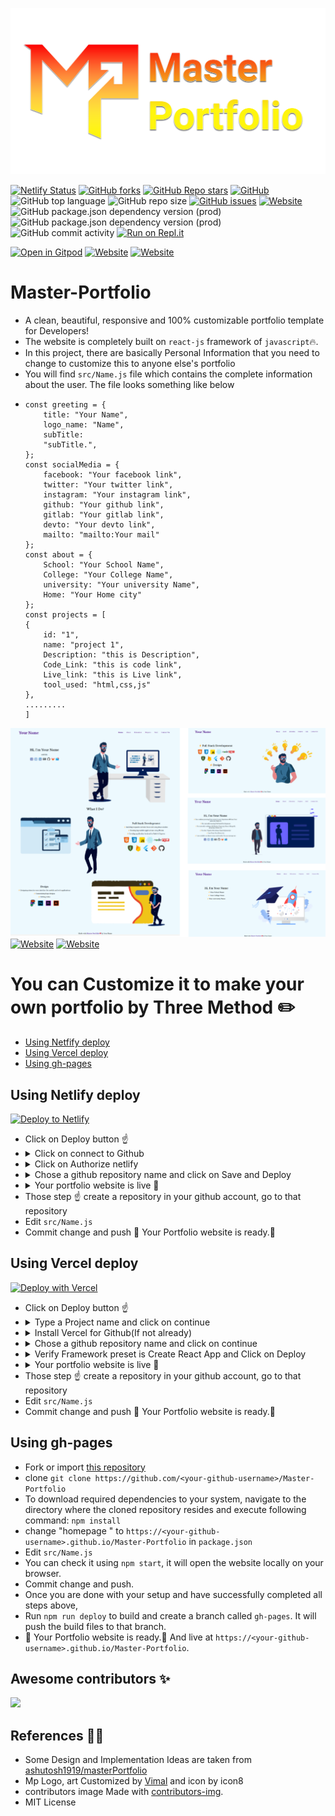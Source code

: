[![Master-Portfolio](src/assets/img/mplogo.png)](https://github.com/vimalverma558/Master-Portfolio)

[![Netlify Status](https://api.netlify.com/api/v1/badges/ff93814b-ada6-4afa-9055-2b35043eb36c/deploy-status)](https://app.netlify.com/sites/vima/deploys)
[![GitHub forks](https://img.shields.io/github/forks/vimalverma558/Master-Portfolio??style=flat)](https://github.com/vimalverma558/Master-Portfolio/network/members)
[![GitHub Repo stars](https://img.shields.io/github/stars/vimalverma558/Master-Portfolio??style=flat)](https://github.com/vimalverma558/Master-Portfolio/stargazers)
[![GitHub](https://img.shields.io/github/license/Vimalverma558/Master-portfolio)](https://github.com/vimalverma558/Master-Portfolio/blob/master/LICENSE)
![GitHub top language](https://img.shields.io/github/languages/top/vimalverma558/master-portfolio)
![GitHub repo size](https://img.shields.io/github/repo-size/vimalverma558/master-portfolio)
[![GitHub issues](https://img.shields.io/github/issues/vimalverma558/Master-portfolio)](https://github.com/vimalverma558/Master-Portfolio/issues)
[![Website](https://img.shields.io/website?url=https%3A%2F%2Fvima.netlify.app%2F)](https://vima.netlify.app/)
![GitHub package.json dependency version (prod)](https://img.shields.io/github/package-json/dependency-version/vimalverma558/Master-portfolio/react)
![GitHub package.json dependency version (prod)](https://img.shields.io/github/package-json/dependency-version/vimalverma558/Master-portfolio/gh-pages)
![GitHub commit activity](https://img.shields.io/github/commit-activity/m/vimalverma558/master-portfolio)
[![Run on Repl.it](https://repl.it/badge/github/vimalverma558/Master-Portfolio)](https://repl.it/github/vimalverma558/Master-Portfolio)

[![Open in Gitpod](https://gitpod.io/button/open-in-gitpod.svg)](https://gitpod.io/#https://github.com/vimalverma558/Master-Portfolio)
[![Website](https://img.shields.io/website?style=for-the-badge&up_message=Demo&url=https%3A%2F%2Fvima.netlify.app%2F)](https://vima.netlify.app/)
[![Website](https://img.shields.io/website?style=for-the-badge&up_message=Blog&url=https%3A%2F%2Fvima.netlify.app%2F)](https://dev.letskhabar.com/post/master-portfolio)




# Master-Portfolio
- A clean, beautiful, responsive and 100% customizable portfolio template for Developers!
- The website is completely built on `react-js` framework of `javascript`🔥.
- In this project, there are basically Personal Information that you need to change to customize this to anyone else's portfolio
- You will find `src/Name.js` file which contains the complete information about the user. The file looks something like below
- 
    ``` 
    const greeting = {
        title: "Your Name",
        logo_name: "Name",
        subTitle:
        "subTitle.",
    };
    const socialMedia = {
        facebook: "Your facebook link",
        twitter: "Your twitter link",
        instagram: "Your instagram link",
        github: "Your github link",
        gitlab: "Your gitlab link",
        devto: "Your devto link",
        mailto: "mailto:Your mail"
    };
    const about = {
        School: "Your School Name",
        College: "Your College Name",
        university: "Your university Name",
        Home: "Your Home city"
    };
    const projects = [
    {
        id: "1",
        name: "project 1",
        Description: "this is Description",
        Code_Link: "this is code link",
        Live_link: "this is Live link",
        tool_used: "html,css,js"
    },
    .........
    ]
    ```
[![Master-Portfolio](src/assets/img/mp-web.png)](https://vima.netlify.app/)
[![Website](https://img.shields.io/website?style=for-the-badge&up_message=Demo&url=https%3A%2F%2Fvima.netlify.app%2F)](https://vima.netlify.app/)
[![Website](https://img.shields.io/website?style=for-the-badge&up_message=Blog&url=https%3A%2F%2Fvima.netlify.app%2F)](https://dev.letskhabar.com/post/master-portfolio)




# You can Customize it to make your own portfolio by Three Method ✏️
- [Using Netfify deploy](#using-netlify-deploy)
- [Using Vercel deploy](#using-vercel-deploy)
- [Using gh-pages](#using-gh-pages)



## Using Netlify deploy
[![Deploy to Netlify](https://www.netlify.com/img/deploy/button.svg)](https://app.netlify.com/start/deploy?repository=https://github.com/vimalverma558/Master-Portfolio)
- Click on Deploy button ☝️
- <details>
  <summary>Click on connect to Github</summary>
  <img alt="m1" src="src/assets/img/m1.png" />
  </details>
- <details>
  <summary>Click on Authorize netlify</summary>
  <img alt="m2" src="src/assets/img/m2.png" />
  </details>
- <details>
  <summary>Chose a github repository name and click on Save and Deploy</summary>
  <img alt="m3" src="src/assets/img/m3.png" />
  </details>
- <details>
  <summary>Your portfolio website is live 🚀</summary>
  <img alt="m4" src="src/assets/img/m4.png" />
  </details> 
- Those step ☝️ create a repository in your github account, go to that repository
- Edit `src/Name.js` 
- Commit change and push 🎉 Your Portfolio website is ready.🥳


## Using Vercel deploy
[![Deploy with Vercel](https://vercel.com/button)](https://vercel.com/new/git/external?repository-url=https%3A%2F%2Fgithub.com%2Fvimalverma558%2FMaster-Portfolio)
- Click on Deploy button ☝️
- <details>
  <summary>Type a Project name and click on continue</summary>
  <img alt="m1" src="src/assets/img/v1.png" />
  </details>
- <details>
  <summary>Install Vercel for Github(If not already) </summary>
  <img alt="m2" src="src/assets/img/v2.png" />
  </details>
- <details>
  <summary>Chose a github repository name and click on continue</summary>
  <img alt="m3" src="src/assets/img/v3.png" />
  </details>
- <details>
  <summary>Verify Framework preset is Create React App and Click on Deploy</summary>
  <img alt="m4" src="src/assets/img/v4.png" />
  </details> 
- <details>
  <summary>Your portfolio website is live 🚀</summary>
  <img alt="m4" src="src/assets/img/v5.png" />
  </details> 
- Those step ☝️ create a repository in your github account, go to that repository
- Edit `src/Name.js` 
- Commit change and push 🎉 Your Portfolio website is ready.🥳




## Using gh-pages
- Fork or import [this repository](https://github.com/vimalverma558/Master-Portfolio)
- clone `git clone https://github.com/<your-github-username>/Master-Portfolio`
- To download required dependencies to your system, navigate to the directory where the cloned repository resides and execute following command: `npm install`
- change "homepage " to `https://<your-github-username>.github.io/Master-Portfolio` in `package.json` 
- Edit `src/Name.js` 
- You can check it using `npm start`, it will open the website locally on your browser.
- Commit change and push.
- Once you are done with your setup and have successfully completed all steps above, 
- Run `npm run deploy` to build and create a branch called `gh-pages`. It will push the build files to that branch.
-  🎉 Your Portfolio website is ready.🥳 And live at `https://<your-github-username>.github.io/Master-Portfolio`.




## Awesome contributors ✨

<a href="https://github.com/vimalverma558/Master-Portfolio/graphs/contributors">
  <img src="https://contributors-img.web.app/image?repo=vimalverma558/Master-Portfolio" />
</a>



## References 👏🏻
- Some Design and Implementation Ideas are taken from [ashutosh1919/masterPortfolio](https://github.com/ashutosh1919/masterPortfolio)
- Mp Logo, art Customized by [Vimal](https://github.com/vimalverma558) and icon by icon8
- contributors image Made with [contributors-img](https://contributors-img.web.app).
- MIT License 
